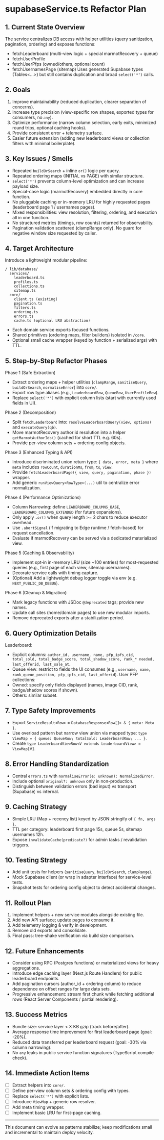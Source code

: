# supabaseService.ts Refactor Plan

## 1. Current State Overview

The service centralizes DB access with helper utilities (query sanitization, pagination, ordering) and exposes functions:

- fetchLeaderboard (multi-view logic + special marmotRecovery + queue)
- fetchUserProfile
- fetchUserPfps (owned/others, optional count)
- fetchUsernamesPage (sitemap)
  Uses generated Supabase types (Tables<...>) but still contains duplication and broad `select('*')` calls.

## 2. Goals

1. Improve maintainability (reduced duplication, clearer separation of concerns).
2. Increase type precision (view-specific row shapes, exported types for consumers, no `any`).
3. Optimize performance (narrow column selection, early exits, minimized round trips, optional caching hooks).
4. Provide consistent error + telemetry surface.
5. Easier future extension (adding new leaderboard views or collection filters with minimal boilerplate).

## 3. Key Issues / Smells

- Repeated `buildOrSearch` + inline `or()` logic per query.
- Repeated ordering maps (INITIAL vs PAGE) with similar structure.
- `select('*')` prevents column-level optimization and can increase payload size.
- Special-case logic (marmotRecovery) embedded directly in core function.
- No pluggable caching or in-memory LRU for highly requested pages (leaderboard page 1 / usernames pages).
- Mixed responsibilities: view resolution, filtering, ordering, and execution all in one function.
- No structured metrics (timings, row counts) returned for observability.
- Pagination validation scattered (clampRange only). No guard for negative window size requested by caller.

## 4. Target Architecture

Introduce a lightweight modular pipeline:

```
/ lib/database/
  services/
    leaderboard.ts
    profiles.ts
    collections.ts
    sitemap.ts
  core/
    client.ts (existing)
    pagination.ts
    filters.ts
    ordering.ts
    errors.ts
    cache.ts (optional LRU abstraction)
```

- Each domain service exports focused functions.
- Shared primitives (ordering maps, filter builders) isolated in `/core`.
- Optional small cache wrapper (keyed by function + serialized args) with TTL.

## 5. Step-by-Step Refactor Phases

Phase 1 (Safe Extraction)

- Extract ordering maps + helper utilities (`clampRange`, `sanitiseQuery`, `buildOrSearch`, `normaliseError`) into `core/`.
- Export row type aliases (e.g., `LeaderboardRow`, `QueueRow`, `UserProfileRow`).
- Replace `select('*')` with explicit column lists (start with currently used fields in UI).

Phase 2 (Decomposition)

- Split `fetchLeaderboard` into: `resolveLeaderboardQuery(view, options)` and `executeQuery(qb)`.
- Move marmotRecovery author id resolution into a helper `getMarmotAuthorIds()` (cached for short TTL e.g. 60s).
- Provide per-view column sets + ordering config objects.

Phase 3 (Enhanced Typing & API)

- Introduce discriminated union return type: `{ data, error, meta }` where `meta` includes `rowCount`, `durationMs`, `from`, `to`, `view`.
- Provide `fetchLeaderboardPage({ view, query, pagination, phase })` wrapper.
- Add generic `runViewQuery<RowType>(...)` util to centralize error normalization.

Phase 4 (Performance Optimizations)

- Column Narrowing: define `LEADERBOARD_COLUMNS_BASE`, `LEADERBOARD_COLUMNS_EXTENDED` (for future expansions).
- Only apply `.or()` when query length >= 2 chars to reduce executor overhead.
- Use `.abortSignal` (if migrating to Edge runtime / fetch-based) for request cancellation.
- Evaluate if marmotRecovery can be served via a dedicated materialized view.

Phase 5 (Caching & Observability)

- Implement opt-in in-memory LRU (size ~100 entries) for most-requested queries (e.g., first page of each view, sitemap usernames).
- Decorate service calls with timing capture.
- (Optional) Add a lightweight debug logger toggle via env (e.g. `NEXT_PUBLIC_DB_DEBUG`).

Phase 6 (Cleanup & Migration)

- Mark legacy functions with JSDoc `@deprecated` tags; provide new names.
- Update call sites (home/domain pages) to use new modular imports.
- Remove deprecated exports after a stabilization period.

## 6. Query Optimization Details

Leaderboard:

- Explicit columns: `author_id, username, name, pfp_ipfs_cid, total_sold, total_badge_score, total_shadow_score, rank_* needed, last_offerid, last_sale_at`.
- Queue view: restrict to fields the UI consumes (e.g., `username, name, rank_queue_position, pfp_ipfs_cid, last_offerid`).
  User PFP collections:
- Owned: specify only fields displayed (names, image CID, rank, badge/shadow scores if shown).
- Others: similar subset.

## 7. Type Safety Improvements

- Export `ServiceResult<Row>` = `DatabaseResponse<Row[]> & { meta: Meta }`.
- Use overload pattern but narrow view union via mapped type: `type ViewMap = { queue: QueueRow; totalSold: LeaderboardRow; ... }`.
- Create `type LeaderboardViewRow<V extends LeaderboardView> = ViewMap[V]`.

## 8. Error Handling Standardization

- Central `errors.ts` with `normaliseError(e: unknown): NormalizedError`.
- Include optional `original?: unknown` only in non-production.
- Distinguish between validation errors (bad input) vs transport (Supabase) vs internal.

## 9. Caching Strategy

- Simple LRU (Map + recency list) keyed by JSON.stringify of `{ fn, args }`.
- TTL per category: leaderboard first page 15s, queue 5s, sitemap usernames 12h.
- Expose `invalidateCache(predicate?)` for admin tasks / revalidation triggers.

## 10. Testing Strategy

- Add unit tests for helpers (`sanitiseQuery`, `buildOrSearch`, `clampRange`).
- Mock Supabase client (or wrap in adapter interface) for service-level tests.
- Snapshot tests for ordering config object to detect accidental changes.

## 11. Rollout Plan

1. Implement helpers + new service modules alongside existing file.
2. Add new API surface; update pages to consume it.
3. Add telemetry logging & verify in development.
4. Remove old exports and consolidate.
5. Final pass: tree-shake verification via build size comparison.

## 12. Future Enhancements

- Consider using RPC (Postgres functions) or materialized views for heavy aggregations.
- Introduce edge caching layer (Next.js Route Handlers) for public leaderboard endpoints.
- Add pagination cursors (author_id + ordering column) to reduce dependence on offset ranges for large data sets.
- Progressive enhancement: stream first chunk while fetching additional rows (React Server Components / partial rendering).

## 13. Success Metrics

- Bundle size: service layer < X KB gzip (track before/after).
- Average response time improvement for first leaderboard page (goal: -20%).
- Reduced data transferred per leaderboard request (goal: -30% via column narrowing).
- No `any` leaks in public service function signatures (TypeScript compile check).

## 14. Immediate Action Items

- [ ] Extract helpers into `core/`.
- [ ] Define per-view column sets & ordering config with types.
- [ ] Replace `select('*')` with explicit lists.
- [ ] Introduce `ViewMap` + generic row resolver.
- [ ] Add meta timing wrapper.
- [ ] Implement basic LRU for first-page caching.

---

This document can evolve as patterns stabilize; keep modifications small and incremental to maintain deploy velocity.
